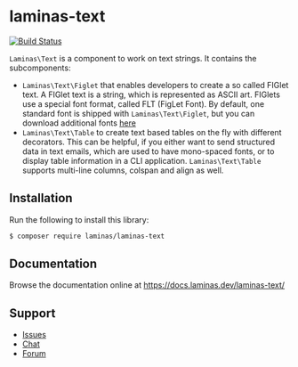 # laminas-text

[![Build Status](https://github.com/laminas/laminas-text/workflows/Continuous%20Integration/badge.svg)](https://github.com/laminas/laminas-text/actions?query=workflow%3A"Continuous+Integration")

`Laminas\Text` is a component to work on text strings. It contains the subcomponents:

- `Laminas\Text\Figlet` that enables developers to create a so called FIGlet text.
  A FIGlet text is a string, which is represented as ASCII art. FIGlets use a
  special font format, called FLT (FigLet Font). By default, one standard font is
  shipped with `Laminas\Text\Figlet`, but you can download additional fonts [here](http://www.figlet.org)
- `Laminas\Text\Table` to create text based tables on the fly with different
  decorators. This can be helpful, if you either want to send structured data in
  text emails, which are used to have mono-spaced fonts, or to display table
  information in a CLI application. `Laminas\Text\Table` supports multi-line
  columns, colspan and align as well.

## Installation

Run the following to install this library:

```bash
$ composer require laminas/laminas-text
```

## Documentation

Browse the documentation online at https://docs.laminas.dev/laminas-text/

## Support

- [Issues](https://github.com/laminas/laminas-text/issues/)
- [Chat](https://laminas.dev/chat/)
- [Forum](https://discourse.laminas.dev/)
